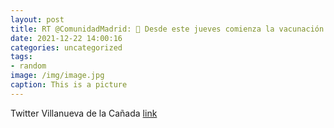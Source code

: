```yaml
---
layout: post
title: RT @ComunidadMadrid: 💉 Desde este jueves comienza la vacunación a los niños de 8 años.✅ Más de 45.000 menores de 12 años ya se...
date: 2021-12-22 14:00:16
categories: uncategorized
tags:
- random
image: /img/image.jpg
caption: This is a picture
---
```

Twitter Villanueva de la Cañada [link](https://twitter.com/AytoVDLCanada/status/1473282203333406728)
